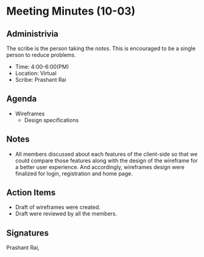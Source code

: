 
# Meeting Minutes (10-03)

## Administrivia
The scribe is the person taking the _notes_. This is encouraged to be a single person to reduce problems.
* Time: 4:00-6:00(PM)
* Location: Virtual
* Scribe: Prashant Rai

## Agenda
* Wireframes
  * Design specifications

## Notes
* All members discussed about each features of the client-side so that we could compare those features along with the design of the wireframe for a better user experience. And accordingly, wireframes design were finalized for login, registration and home page.


## Action Items
* Draft of wireframes were created.
* Draft were reviewed by all the members.

## Signatures
Prashant Rai,
